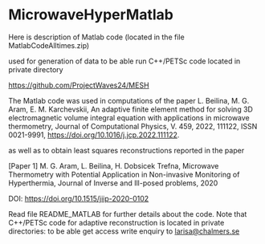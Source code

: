# MicrowaveHyperMatlab

Here is description of Matlab code (located in the file MatlabCodeAlltimes.zip)

used for generation of data to be able run C++/PETSc  code located in  private directory

https://github.com/ProjectWaves24/MESH

The Matlab code was used in computations of the paper
L. Beilina, M. G. Aram, E. M. Karchevskii,
An adaptive finite element method for solving 3D electromagnetic volume integral equation with applications in microwave thermometry,
Journal of Computational Physics, V. 459, 2022, 111122, ISSN 0021-9991,
https://doi.org/10.1016/j.jcp.2022.111122.

as well as to obtain least squares reconstructions reported in the paper

[Paper 1] M. G. Aram, L. Beilina, H. Dobsicek Trefna, Microwave Thermometry with Potential Application in Non-invasive Monitoring of Hyperthermia, Journal of Inverse and Ill-posed problems, 2020

DOI: https://doi.org/10.1515/jiip-2020-0102

Read file README_MATLAB for further details about the code.  Note that C++/PETSc code for adaptive reconstruction is located in private directories: to be able get access write enquiry to larisa@chalmers.se
